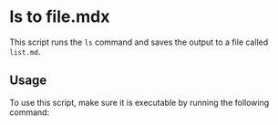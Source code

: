# ls to file.mdx

This script runs the `ls` command and saves the output to a file called `list.md`.

## Usage

To use this script, make sure it is executable by running the following command:
